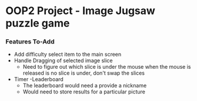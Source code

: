 # OOP2 Project - Image Jugsaw puzzle game


### Features To-Add

- Add difficulty select item to the main screen
- Handle Dragging of selected image slice
    - Need to figure out which slice is under the mouse when the mouse is released
        is no slice is under, don't swap the slices
- Timer
-Leaderboard
    - The leaderboard would need a provide a nickname
    - Would need to store results for a particular picture
